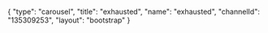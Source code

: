 {
    "type": "carousel",
    "title": "exhausted",
    "name": "exhausted",
    "channelId": "135309253",
    "layout": "bootstrap"
}
